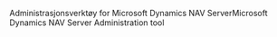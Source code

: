 <span data-ttu-id="b54b5-101">Administrasjonsverktøy for Microsoft Dynamics NAV Server</span><span class="sxs-lookup"><span data-stu-id="b54b5-101">Microsoft Dynamics NAV Server Administration tool</span></span>